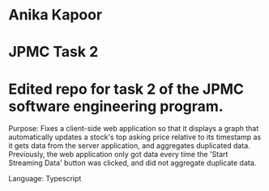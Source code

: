 # Anika Kapoor
# JPMC Task 2
# Edited repo for task 2 of the JPMC software engineering program.

Purpose: Fixes a client-side web application so that it displays a graph that automatically updates a stock's top asking price relative to its timestamp as it gets data from the server application, and aggregates duplicated data. Previously, the web application only got data every time the 'Start Streaming Data' button was clicked, and did not aggregate duplicate data.
        
Language: Typescript
